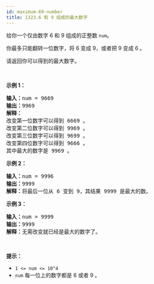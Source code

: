 ```yaml
---
id: maximum-69-number
title: 1323.6 和 9 组成的最大数字
---
```

给你一个仅由数字 6 和 9 组成的正整数 <code>num</code>。

你最多只能翻转一位数字，将 6 变成 9，或者把 9 变成 6 。

请返回你可以得到的最大数字。

 

**示例 1：**


<pre><strong>输入：</strong>num = 9669<br/><strong>输出：</strong>9969<br/><strong>解释：</strong><br/>改变第一位数字可以得到 6669 。<br/>改变第二位数字可以得到 9969 。<br/>改变第三位数字可以得到 9699 。<br/>改变第四位数字可以得到 9666 。<br/>其中最大的数字是 9969 。<br/></pre>

**示例 2：**


<pre><strong>输入：</strong>num = 9996<br/><strong>输出：</strong>9999<br/><strong>解释：</strong>将最后一位从 6 变到 9，其结果 9999 是最大的数。</pre>

**示例 3：**


<pre><strong>输入：</strong>num = 9999<br/><strong>输出：</strong>9999<br/><strong>解释：</strong>无需改变就已经是最大的数字了。</pre>

 

**提示：**


- <code>1 &lt;= num &lt;= 10^4</code>
- <code>num</code> 每一位上的数字都是 6 或者 9 。
